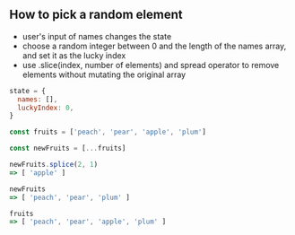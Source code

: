 ## How to pick a random element
- user's input of names changes the state
- choose a random integer between 0 and the length of the names array, and set it as the lucky index
- use .slice(index, number of elements) and spread operator to remove elements without mutating the original array

```javascript
state = {
  names: [],
  luckyIndex: 0,
}
```

```javascript
const fruits = ['peach', 'pear', 'apple', 'plum']

const newFruits = [...fruits]

newFruits.splice(2, 1)
=> [ 'apple' ]

newFruits
=> [ 'peach', 'pear', 'plum' ]

fruits
=> [ 'peach', 'pear', 'apple', 'plum' ]
```